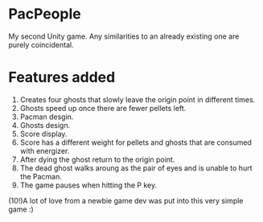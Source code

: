 # PacPeople
My second Unity game. Any similarities to an already existing one are purely coincidental.


# Features added
1) Creates four ghosts that slowly leave the origin point in different times.
2) Ghosts speed up once there are fewer pellets left.
3) Pacman desgin.
4) Ghosts design.
5) Score display.
6) Score has a different weight for pellets and ghosts that are consumed with energizer.
7) After dying the ghost return to the origin point.
8) The dead ghost walks aroung as the pair of eyes and is unable to hurt the Pacman.
9) The game pauses when hitting the P key.

(10!)A lot of love from a newbie game dev was put into this very simple game :)
